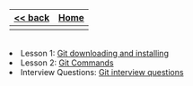 
<style> 
 .markdown-body table {
   margin-bottom: -40px;
 }
 
 .markdown-body tbody {
    border-top: 2px solid #FFFFFF;
    border-bottom: 2px solid #FFFFFF;
    background-color: #FFFFFF;
}
 
.markdown-body td {
    border-right: 1px solid #FFFFFF;
    border-bottom: 1px solid #FFFFFF;
    padding: 5px;
}
</style>

| [<< back](../)                  | [Home](https://daniel-jb.github.io/CoderDojo)      |
| -------------                   | -----:                                             |
|              |       |

<br />
<li>Lesson 1: <a href="https://daniel-jb.github.io/CoderDojo/Git/Lesson_1-Downloading-And-Installing/">Git downloading and installing</a></li>
<li>Lesson 2: <a href="https://daniel-jb.github.io/CoderDojo/Git/Lesson_2-Git-Commands/">Git Commands</a></li>
<li>Interview Questions: <a href="https://daniel-jb.github.io/CoderDojo/Git/Lesson-Git-Interview-Questions/">Git interview questions</a></li>

